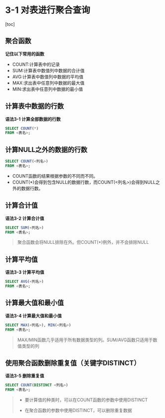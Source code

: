 # 3-1 对表进行聚合查询

[toc]

## 聚合函数

**记住以下常用的函数**

- COUNT:计算表中的记录
- SUM:计算表中数值列中数据的合计值
- AVG:计算表中数值列中数据的平均值
- MAX:求出表中任意列中数据的最大值
- MIN:求出表中任意列中数据的最小值

## 计算表中数据的行数

**语法3-1 计算全部数据的行数**

```SQL
SELECT COUNT(*)
FROM <表名>;
```

## 计算NULL之外的数据的行数

```sql
SELECT COUNT(<列名>)
FROM <表名>;
```

- COUNT函数的结果根据参数的不同而不同。
- COUNT(*)会得到包含NULL的数据行数，而COUNT(<列名>)会得到NULL之外的数据行数。

## 计算合计值

**语法3-2 计算合计值**

```SQL
SELECT SUM(<列名>)
FROM <表名>;
```

> 聚合函数会将NULL排除在外。但COUNT(*)例外，并不会排除NULL

## 计算平均值

**语法3-3 计算平均值**

```sql
SELECT AVG(<列名>)
FROM <表名>;
```

## 计算最大值和最小值

**语法3-4 计算最大值和最小值**

```sql
SELECT MAX(<列名>), MIN(<列名>)
FROM <表名>;
```

> MAX/MIN函数几乎适用于所有数据类型的列。SUM/AVG函数只适用于数值类型的列

## 使用聚合函数删除重复值（关键字DISTINCT）

**语法3-5 删除重复值**

```sql
SELECT COUNT(DISTINCT <列名>)
FROM <表名>;
```

> - 要计算值的种类时，可以在COUNT函数的参数中使用DISTINCT
>
> - 在聚合函数的参数中使用DISTINCT，可以删除重复数据

